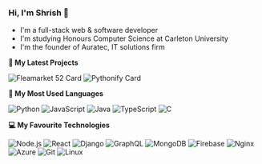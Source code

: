 ### Hi, I'm Shrish 👋
- I'm a full-stack web & software developer
- I'm studying Honours Computer Science at Carleton University
- I'm the founder of Auratec, IT solutions firm

**🔭 My Latest Projects**

![Fleamarket 52 Card](https://github-readme-stats.vercel.app/api/pin/?username=shrish-mohapatra&repo=fleamarket-52&theme=merko)
![Pythonify Card](https://github-readme-stats.vercel.app/api/pin/?username=shrish-mohapatra&repo=pythonify&theme=merko)

**🐍 My Most Used Languages**

![Python](https://img.shields.io/badge/-Python-000?style=flat&logo=python)
![JavaScript](https://img.shields.io/badge/-JavaScript-000?style=flat&logo=javascript)
![Java](https://img.shields.io/badge/-Java-000?style=flat&logo=Java&logoColor=007396)
![TypeScript](https://img.shields.io/badge/-TypeScript-000?style=flat&logo=typescript&logoColor=007ACC)
![C](https://img.shields.io/badge/-C-000?style=flat&logo=C)

**💻 My Favourite Technologies**

![Node.js](https://img.shields.io/badge/-Node.js-000?style=flat&logo=node.js)
![React](https://img.shields.io/badge/-React-000?style=flat&logo=React)
![Django](https://img.shields.io/badge/-Django-000?style=flat&logo=django)
![GraphQL](https://img.shields.io/badge/-GraphQL-000?style=flat&logo=graphql)
![MongoDB](https://img.shields.io/badge/-MongoDB-000?style=flat&logo=mongodb)
![Firebase](https://img.shields.io/badge/-Firebase-000?style=flat&logo=firebase)
![Nginx](https://img.shields.io/badge/-Nginx-000?style=flat&logo=nginx)
![Azure](https://img.shields.io/badge/-Azure-000?style=flat&logo=azure-devops)
![Git](https://img.shields.io/badge/-Git-000?style=flat&logo=git)
![Linux](https://img.shields.io/badge/-Linux-000?style=flat&logo=linux)

